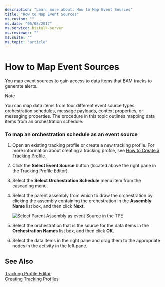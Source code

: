 ```yaml
---
description: "Learn more about: How to Map Event Sources"
title: "How to Map Event Sources"
ms.custom: ""
ms.date: "06/08/2017"
ms.service: biztalk-server
ms.reviewer: ""
ms.suite: ""
ms.topic: "article"
---
```

# How to Map Event Sources
You map event sources to gain access to data items that BAM tracks to generate alerts.  
  
> [!NOTE]
>  You can map data items from four different event source types: orchestration schedules, message payloads, context properties, or messaging properties. The procedure in this topic outlines mapping data items from an orchestration schedule.  
  
### To map an orchestration schedule as an event source  
  
1.  Open an existing tracking profile or create a new tracking profile. For more information about creating a tracking profile, see [How to Create a Tracking Profile](../core/how-to-create-a-tracking-profile.md).  
  
2.  Click the **Select Event Source** button (located above the right pane in the Tracking Profile Editor).  
  
3.  Select the **Select Orchestration Schedule** menu item from the cascading menu.  
  
4.  Select the parent assembly from which to draw the orchestration by clicking the assembly containing the orchestration in the **Assembly Name** list box, and then click **Next**.  
  
     ![Select Parent Assembly as event Source in the TPE](../core/media/tpeselectparentassembly.gif "TPESelectParentAssembly")  
  
5.  Select the orchestration that is the source for the data items in the **Orchestration Names** list box, and then click **OK**.  
  
6.  Select the data items in the right pane and drag them to the appropriate nodes in the activity in the left pane.  
  
## See Also  
 [Tracking Profile Editor](../core/tracking-profile-editor.md)   
 [Creating Tracking Profiles](../core/creating-tracking-profiles.md)
